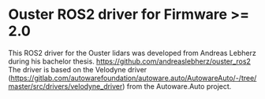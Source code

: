 # Ouster ROS2 driver for Firmware >= 2.0

This ROS2 driver for the Ouster lidars was developed from Andreas Lebherz during his bachelor thesis. https://github.com/andreaslebherz/ouster_ros2 The driver is based on the Velodyne driver (https://gitlab.com/autowarefoundation/autoware.auto/AutowareAuto/-/tree/master/src/drivers/velodyne_driver) from the Autoware.Auto project.
